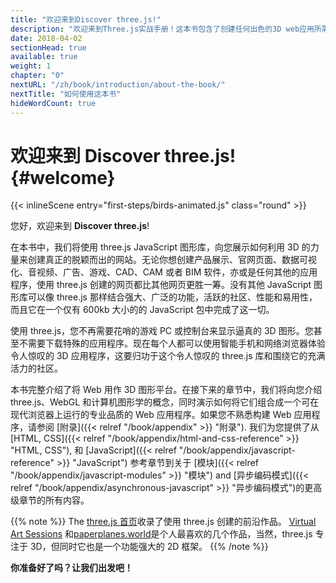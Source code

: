 ```yaml
---
title: "欢迎来到Discover three.js!"
description: "欢迎来到Three.js实战手册！这本书包含了创建任何出色的3D web应用所需要的一切，比如产品展示、官网页面、数据可视化、音视频，游戏等等。"
date: 2018-04-02
sectionHead: true
available: true
weight: 1
chapter: "0"
nextURL: "/zh/book/introduction/about-the-book/"
nextTitle: "如何使用这本书"
hideWordCount: true
---
```


# 欢迎来到 Discover three.js! {#welcome}

{{< inlineScene entry="first-steps/birds-animated.js" class="round" >}}

您好，欢迎来到 **Discover three.js**!

在本书中，我们将使用 three.js JavaScript 图形库，向您展示如何利用 3D 的力量来创建真正的脱颖而出的网站。无论你想创建产品展示、官网页面、数据可视化、音视频、广告、游戏、CAD、CAM 或者 BIM 软件，亦或是任何其他的应用程序，使用 three.js 创建的网页都比其他网页更胜一筹。没有其他 JavaScript 图形库可以像 three.js 那样结合强大、广泛的功能，活跃的社区、性能和易用性，而且它在一个仅有 600kb 大小的的 JavaScript 包中完成了这一切。

使用 three.js，您不再需要花哨的游戏 PC 或控制台来显示逼真的 3D 图形。您甚至不需要下载特殊的应用程序。现在每个人都可以使用智能手机和网络浏览器体验令人惊叹的 3D 应用程序，这要归功于这个令人惊叹的 three.js 库和围绕它的充满活力的社区。

本书完整介绍了将 Web 用作 3D 图形平台。在接下来的章节中，我们将向您介绍 three.js、WebGL 和计算机图形学的概念，同时演示如何将它们组合成一个可在现代浏览器上运行的专业品质的 Web 应用程序。如果您不熟悉构建 Web 应用程序，请参阅 [附录]({{< relref "/book/appendix" >}} "附录"). 我们为您提供了从[HTML, CSS]({{< relref "/book/appendix/html-and-css-reference" >}} "HTML, CSS"), 和 [JavaScript]({{< relref "/book/appendix/javascript-reference" >}} "JavaScript") 参考章节到关于 [模块]({{< relref "/book/appendix/javascript-modules" >}} "模块") and [异步编码模式]({{< relref "/book/appendix/asynchronous-javascript" >}} "异步编码模式")的更高级章节的所有内容。

{{% note %}}
The [three.js 首页](https://threejs.org/)收录了使用 three.js 创建的前沿作品。 [Virtual Art Sessions](https://virtualart.chromeexperiments.com/artists/andrea-blasich/sessions/bull/) 和[paperplanes.world](https://paperplanes.world/)是个人最喜欢的几个作品，当然，three.js 专注于 3D，但同时它也是一个功能强大的 2D 框架。
{{% /note %}}

**你准备好了吗？让我们出发吧！**
